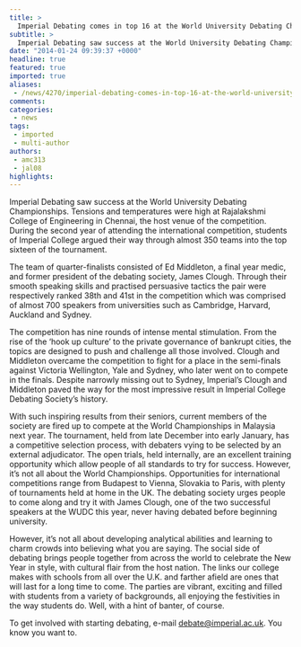 ```yaml
---
title: >
  Imperial Debating comes in top 16 at the World University Debating Championships
subtitle: >
  Imperial Debating saw success at the World University Debating Championships.
date: "2014-01-24 09:39:37 +0000"
headline: true
featured: true
imported: true
aliases:
 - /news/4270/imperial-debating-comes-in-top-16-at-the-world-university-debating-championships
comments:
categories:
 - news
tags:
 - imported
 - multi-author
authors:
 - amc313
 - jal08
highlights:
---
```


Imperial Debating saw success at the World University Debating Championships. Tensions and temperatures were high at Rajalakshmi College of Engineering in Chennai, the host venue of the competition. During the second year of attending the international competition, students of Imperial College argued their way through almost 350 teams into the top sixteen of the tournament.

The team of quarter-finalists consisted of Ed Middleton, a final year medic, and former president of the debating society, James Clough. Through their smooth speaking skills and practised persuasive tactics the pair were respectively ranked 38th and 41st in the competition which was comprised of almost 700 speakers from universities such as Cambridge, Harvard, Auckland and Sydney.

The competition has nine rounds of intense mental stimulation. From the rise of the ‘hook up culture’ to the private governance of bankrupt cities, the topics are designed to push and challenge all those involved. Clough and Middleton overcame the competition to fight for a place in the semi-finals against Victoria Wellington, Yale and Sydney, who later went on to compete in the finals. Despite narrowly missing out to Sydney, Imperial’s Clough and Middleton paved the way for the most impressive result in Imperial College Debating Society’s history.

With such inspiring results from their seniors, current members of the society are fired up to compete at the World Championships in Malaysia next year. The tournament, held from late December into early January, has a competitive selection process, with debaters vying to be selected by an external adjudicator. The open trials, held internally, are an excellent training opportunity which allow people of all standards to try for success. However, it’s not all about the World Championships. Opportunities for international competitions range from Budapest to Vienna, Slovakia to Paris, with plenty of tournaments held at home in the UK. The debating society urges people to come along and try it with James Clough, one of the two successful speakers at the WUDC this year, never having debated before beginning university.

However, it’s not all about developing analytical abilities and learning to charm crowds into believing what you are saying. The social side of debating brings people together from across the world to celebrate the New Year in style, with cultural flair from the host nation. The links our college makes with schools from all over the U.K. and farther afield are ones that will last for a long time to come. The parties are vibrant, exciting and filled with students from a variety of backgrounds, all enjoying the festivities in the way students do. Well, with a hint of banter, of course.

To get involved with starting debating, e-mail debate@imperial.ac.uk. You know you want to.

